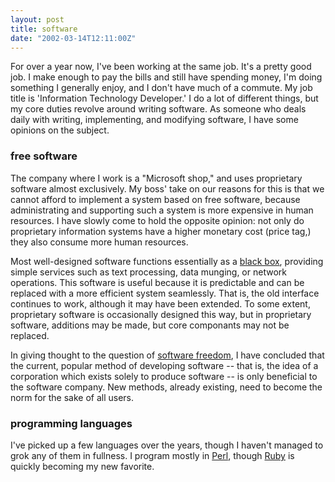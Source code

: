 ```yaml
---
layout: post
title: software
date: "2002-03-14T12:11:00Z"
---
```


For over a year now, I've been working at the same job.  It's a pretty good
job.  I make enough to pay the bills and still have spending money, I'm doing
something I generally enjoy, and I don't have much of a commute.  My job title
is 'Information Technology Developer.'  I do a lot of different things, but my
core duties revolve around writing software.  As someone who deals daily with
writing, implementing, and modifying software, I have some opinions on the
subject.

### free software

The company where I work is a "Microsoft shop," and uses proprietary software
almost exclusively.  My boss' take on our reasons for this is that we cannot
afford to implement a system based on free software, because administrating and
supporting such a system is more expensive in human resources.  I have slowly
come to hold the opposite opinion: not only do proprietary information systems
have a higher monetary cost (price tag,) they also consume more human
resources.

Most well-designed software functions essentially as a [black
box](/blog/2002/03/the-black-box/), providing simple services such as text
processing, data munging, or network operations.  This software is useful
because it is predictable and can be replaced with a more efficient system
seamlessly.  That is, the old interface continues to work, although it may have
been extended.  To some extent, proprietary software is occasionally designed
this way, but in proprietary software, additions may be made, but core
componants may not be replaced.

In giving thought to the question of [software
freedom](/blog/2002/01/software-freedom/), I have concluded that the current,
popular method of developing software -- that is, the idea of a corporation
which exists solely to produce software -- is only beneficial to the software
company.  New methods, already existing, need to become the norm for the sake
of all users.

### programming languages

I've picked up a few languages over the years, though I haven't managed to grok
any of them in fullness.  I program mostly in [Perl](https://www.perl.com),
though [Ruby](https://www.ruby-lang.org) is quickly becoming my new favorite.
